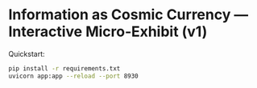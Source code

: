# Information as Cosmic Currency — Interactive Micro‑Exhibit (v1)

Quickstart:
```bash
pip install -r requirements.txt
uvicorn app:app --reload --port 8930
```

